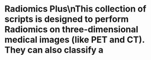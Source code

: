 # Radiomics Plus\nThis collection of scripts is designed to perform Radiomics on three-dimensional medical images (like PET and CT). They can also classify a